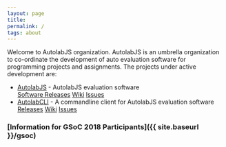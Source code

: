 ```yaml
---
layout: page
title: 
permalink: /
tags: about
---
```


Welcome to AutolabJS organization. AutolabJS is an umbrella organization to co-ordinate the development of auto evaluation software for programming projects and assignments. The projects under active development are:

* [AutolabJS](https://github.com/AutolabJS/AutolabJS) - AutolabJS evaluation software    
    [Software Releases](https://github.com/AutolabJS/AutolabJS/releases) [Wiki](https://github.com/AutolabJS/AutolabJS/wiki) [Issues](https://github.com/AutolabJS/AutolabJS/issues)
* [AutolabCLI](https://github.com/AutolabJS/autolabcli) - A commandline client for AutolabJS evaluation software    
    [Releases](https://github.com/AutolabJS/autolabcli/releases) [Wiki](https://github.com/AutolabJS/autolabcli/wiki) [Issues](https://github.com/AutolabJS/autolabcli/issues)


### [Information for GSoC 2018 Participants]({{ site.baseurl }}/gsoc) ###


